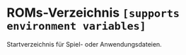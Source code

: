 # ROMs-Verzeichnis `[supports environment variables]`

Startverzeichnis für Spiel- oder Anwendungsdateien.
